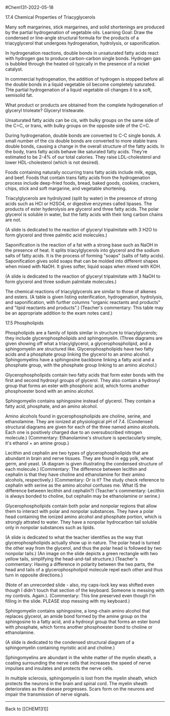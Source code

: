 #Chem131-2022-05-18

17.4 Chemical Properties of Triacyglycerols

Many soft margarines, stick margarines, and solid shortenings are produced by the partial hydrogenation of vegetable oils.  Learning Goal: Draw the condensed or line-angle structural formula for the products of a triacyglycerol that undergoes hydrogenation, hydrolysis, or saponification.

In hydrogenation reactions, double bonds in unsaturated fatty acids react with hydrogen gas to produce carbon-carbon single bonds.  Hydrogen gas is bubbled through the heated oil typically in the presence of a nickel catalyst.

In commercial hydrogenation, the addition of hydrogen is stopped before all the double bonds in a liquid vegetable oil become completely saturated.  THe partial hydrogenation of a liquid vegetable oil changes it to a soft, semisolid fat.

What product or products are obtained from the complete hydrogenation of glyceryl trioleate?  Glyceryl tristearate.

Unsaturated fatty acids can be cis, with bulky groups on the same side of the C=C, or trans, with bulky groups on the opposite side of the C=C.

During hydrogenation, double bonds are converted to C-C single bonds.  A small number of the cis double bonds are converted to more stable trans double bonds, causing a change in the overall structure of the fatty acids.  In the body, trans fatty acids behave like saturated fatty acids.  They're estimated to be 2-4% of our total calories.  They raise LDL-cholesterol and lower HDL-cholesterol (which is not desired).

Foods containing naturally occurring trans fatty acids include milk, eggs, and beef.  Foods that contain trans fatty acids from the hydrogenation process include deep-fried foods, bread, baked goods, cookies, crackers, chips, stick and soft margarine, and vegetable shortening.

Triacylglycerols are hydrolyzed (split by water) in the presence of strong acids such as HCl or H2SO4, or digestive enzymes called lipases.  The products of ester hyderolysis are glycerol and three fatty acids.  The polar glycerol is soluble in water, but the fatty acids with their long carbon chains are not.

(A slide is dedicated to the reaction of glyceryl tripalmitate with 3 H2O to form glycerol and three palmitic acid molecules.)

Saponification is the reaction of a fat with a strong base such as NaOH in the presence of heat.  It splits triacylglycerols into glycerol and the sodium salts of fatty acids.  It is the process of forming "soaps" (salts of fatty acids).  Saponification gives solid soaps that can be molded into different shapes when mixed with NaOH.  It gives softer, liquid soaps when mixed with KOH.

(A slide is dedicated to the reaction of glyceryl tripalmitate with 3 NaOH to form glycerol and three sodium palmitate molecules.)

The chemical reactions of triacylglycerols are similar to those of alkenes and esters.  (A table is given listing esterification, hydrogenation, hydrolysis, and saponification, with further columns "organic reactants and products" and "lipid reactants and products".)  (Teacher's commentary:  This table may be an appropriate addition to the exam notes card.)

17.5 Phospholipids

Phospholipids are a family of lipids similar in structure to triacylglycerols; they include glycerophospholipids and sphingomyelin.  (Three diagrams are given showing off what a triacylglycerol, a glycerophospholipid, and a sphingomyelin are structured like.  Glycerophospholipids have two fatty acids and a phosphate group linking the glycerol to an animo alcohol.  Sphingomyelins have a sphingosine backbone linking a fatty acid and a phosphate group, with the phosphate group linking to an amino alcohol.)

Glycerophospholipids contain two fatty acids that form ester bonds with the first and second hydroxyl groups of glycerol.  They also contain a hydroxyl group that forms an ester with phosphoric acid, which forms another phosphoester bond with an amino alcohol.

Sphingomyelin contains sphingosine instead of glycerol.  They contain a fatty acid, phosphate, and an amino alcohol.

Amino alcohols found in gycerophospholipids are choline, serine, and ethanolamine.  They are ionized at physiological pH of 7.4.  (Condensed structural diagrams are given for each of the three named amino alcohols.  Each one is positively charged due to an oversubscribed nitrogen molecule.) (Commentary: Ethanolamine's structure is spectacularly simple, it's ethanol + an amine group.)

Lecithin and cephalin are two types of glycerophospholipids that are abundant in brain and nerve tissues.  They are found in egg yolk, wheat germ, and yeast.  (A diagram is given illustrating the condensed structure of each molecule.) (Commentary: The difference between lecithin and cephalin is that they have choline and ethanolamine for their amino alcohols, respectively.)  (Commentary:  Or is it?  The study check reference to cephalin with serine as the amino alcohol confuses me.  What IS the difference between lecithin and cephalin?)  (Teacher's commentary: Lecithin is always bonded to choline, but cephalin may be ethanolamine or serine.)

Glycerophospholipids contain both polar and nonpolar regions that allow them to interact with polar and nonpolar substances.  They have a polar head containing the ionized amino alcohol and phosphate portion, which is strongly attrated to water.  They have a nonpolar hydrocarbon tail soluble only in nonpolar substances such as lipids.

(A slide is dedicated to what the teacher identifies as the way that glycerophospholipids actually show up in nature.  The polar head is turned the other way from the glycerol, and thus the polar head is followed by two nonpolar tails.)  (An image on the slide depicts a green rectangle with two yellow tails, simplifying the head-and-tail structure.)  (Teacher's commentary: Having a difference in polarity between the two parts, the head and tails of a glycerophospholipid molecule repel each other and thus turn in opposite directions.)

(Note of an unrecorded slide - also, my caps-lock key was shifted even though I didn't touch that section of the keyboard.  Someone is messing with my controls.  Again.). (Commentary: This line preserved even though I'm filling in the slide.  PLEASE stop messing with my keyboard.)

Sphingomyelin contains sphingosine, a long-chain amino alcohol that replaces glycerol, an amide bond formed by the amine group on the sphingosine to a fatty acid, and a hydroxyl group that forms an ester bond with phosphate, which forms another phosphoester bond to choline or ethanolamine.

(A slide is dedicated to the condensed structural diagram of a sphingomyelin containing myristic acid and choline.)

Sphingomyelins are abundant in the white matter of the myelin sheath, a coating surrounding the nerve cells that increases the speed of nerve impulses and insulates and protects the nerve cells.

In multiple sclerosis, sphingomyelin is lost from the myelin sheath, which protects the neurons in the brain and spinal cord.  The myelin sheath deteriorates as the disease progresses.  Scars form on the neurons and impair the transmission of nerve signals.

---
Back to [[CHEM131]]